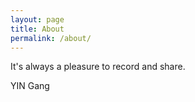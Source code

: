 ```yaml
---
layout: page
title: About
permalink: /about/
---
```


It's always a pleasure to record and share.

YIN Gang


<script src="https://utteranc.es/client.js"
        repo="yingang/yingang.github.io"
        issue-term="pathname"
        label="Comment"
        theme="github-light"
        crossorigin="anonymous"
        async>
</script>